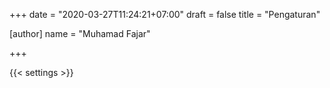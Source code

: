 +++
date = "2020-03-27T11:24:21+07:00"
draft = false
title = "Pengaturan"

[author]
  name = "Muhamad Fajar"

+++

{{< settings >}}
